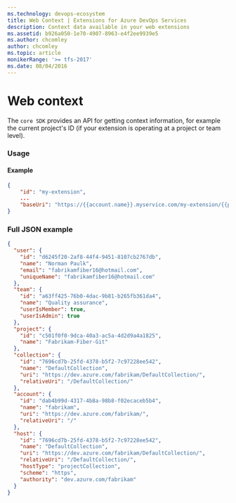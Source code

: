 ```yaml
---
ms.technology: devops-ecosystem
title: Web Context | Extensions for Azure DevOps Services
description: Context data available in your web extensions 
ms.assetid: b926a050-1e70-4907-8963-e4f2ee9939e5
ms.author: chcomley
author: chcomley
ms.topic: article
monikerRange: '>= tfs-2017'
ms.date: 08/04/2016
---
```


# Web context

The `core SDK` provides an API for getting context information, for example the current project's ID (if your extension is operating at a project or team level).

### Usage

#### Example

```json
{
    "id": "my-extension",
    ...
    "baseUri": "https://{{account.name}}.myservice.com/my-extension/{{project.id}}"
}
```

### Full JSON example

```json
{
  "user": {
    "id": "d6245f20-2af8-44f4-9451-8107cb2767db",
    "name": "Norman Paulk",
    "email": "fabrikamfiber16@hotmail.com",
    "uniqueName": "fabrikamfiber16@hotmail.com"
  },
  "team": {
    "id": "a63ff425-76b0-4dac-9b81-b265fb361da4",
    "name": "Quality assurance",
    "userIsMember": true,
    "userIsAdmin": true
  },
  "project": {
    "id": "c501f0f0-9dca-40a3-ac5a-4d2d9a4a1825",
    "name": "Fabrikam-Fiber-Git"
  },
  "collection": {
    "id": "7696cd7b-25fd-4378-b5f2-7c97228ee542",
    "name": "DefaultCollection",
    "uri": "https://dev.azure.com/fabrikam/DefaultCollection/",
    "relativeUri": "/DefaultCollection/"
  },
  "account": {
    "id": "dab4b99d-4317-4b8a-98b8-f02ecaceb5b4",
    "name": "fabrikam",
    "uri": "https://dev.azure.com/fabrikam/",
    "relativeUri": "/"
  },
  "host": {
    "id": "7696cd7b-25fd-4378-b5f2-7c97228ee542",
    "name": "DefaultCollection",
    "uri": "https://dev.azure.com/fabrikam/DefaultCollection/",
    "relativeUri": "/DefaultCollection/",
    "hostType": "projectCollection",
    "scheme": "https",
    "authority": "dev.azure.com/fabrikam"
  }
}
```
